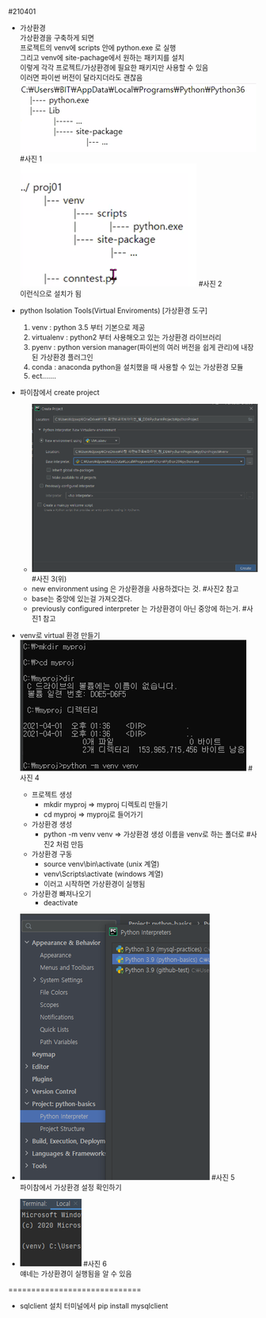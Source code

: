 #210401


- 가상환경 <br>
  가상환경을 구축하게 되면 <br>
  프로젝트의 venv에 scripts 안에 python.exe 로 실행 <br>
  그리고 venv에 site-pachage에서 원하는 패키지를 설치 <br>
  이렇게 각각 프로젝트/가상환경에 필요한 패키지만 사용할 수 있음 <br>
  이러면 파이썬 버전이 달라지더라도 괜찮음 <br>
  ![img_2.png](img_2.png)  #사진 1<br>
  ![img.png](img.png) #사진 2<br>
  이런식으로 설치가 됨 
  

- python Isolation Tools(Virtual Enviroments) [가상환경 도구]
  1. venv : python 3.5 부터 기본으로 제공
  2. virtualenv : python2 부터 사용해오고 있는 가상환경 라이브러리
  3. pyenv : python version manager(파이썬의 여러 버전을 쉽게 관리)에 내장된 가상환경 플러그인
  4. conda : anaconda python을 설치했을 때 사용할 수 있는 가상환경 모듈
  5. ect.......
  

- 파이참에서 create project
  - ![img_1.png](img_1.png)#사진 3(위)<br>
  - new environment using 은 가상환경을 사용하겠다는 것. #사진2 참고 <br>
  - base는 중앙에 있는걸 가져오겠다.
  - previously configured interpreter 는 가상환경이 아닌 중앙에 하는거. #사진1 참고


- venv로 virtual 환경 만들기<br>
  ![img_4.png](img_4.png) #사진 4<br>
  - 프로젝트 생성
    - mkdir myproj => myproj 디렉토리 만들기 <br>
    - cd myproj => myproj로 들어가기
  - 가상환경 생성
    - python -m venv venv => 가상환경 생성 이름을 venv로 하는 폴더로 #사진2 처럼 만듬
  - 가상환경 구동
    - source venv\bin\activate (unix 계열)
    - venv\Scripts\activate (windows 계열)
    - 이러고 시작하면 가상환경이 실행됨
  - 가상환경 빠져나오기
    - deactivate

  
- ![img_3.png](img_3.png) #사진 5<br>
  파이참에서 가상환경 설정 확인하기<br>
- ![img_5.png](img_5.png) #사진 6<br>
  얘네는 가상환경이 실행됨을 알 수 있음
  
=============================
- sqlclient 설치
  터미널에서 
  pip install mysqlclient